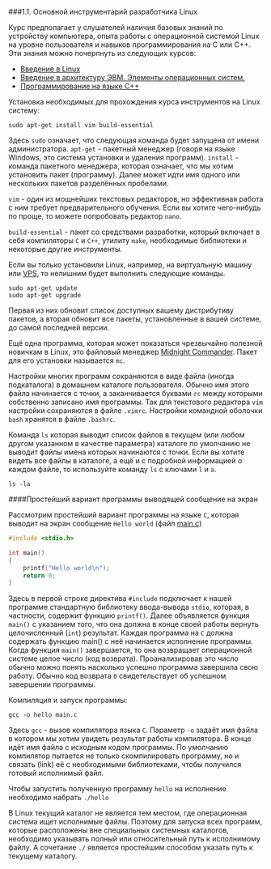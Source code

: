 ###1.1. Основной инструментарий разработчика Linux

Курс предполагает у слушателей наличия базовых знаний по устройству компьютера,
опыта работы с операционной системой Linux на уровне пользователя и навыков
программирования на C или C++. Эти знания можно почерпнуть из следующих курсов:

* [Введение в Linux](https://stepic.org/course/Введение-в-Linux-73)
* [Введение в архитектуру ЭВМ. Элементы операционных систем.](https://stepic.org/course/Введение-в-архитектуру-ЭВМ-Элементы-операционных-систем-253)
* [Программирование на языке C++](https://stepic.org/course/Программирование-на-языке-C++-7)

Установка необходимых для прохождения курса инструментов на Linux систему:

```
sudo apt-get install vim build-essential
```

Здесь `sudo` означает, что следующая команда будет запущена от имени администратора.
`apt-get` - пакетный менеджер (говоря на языке Windows, это система установки и
удаления программ).
`install` - команда пакетного менеджера, которая означает, что мы хотим установить
пакет (программу). Далее может идти имя одного или нескольких пакетов разделённых
пробелами.

`vim` - один из мощнейших текстовых редакторов, но эффективная работа с ним
требует предварительного обучения. Если вы хотите чего-нибудь по проще, то можете
попробовать редактор `nano`.

`build-essential` - пакет со средствами разработки, который включает в себя
компиляторы `C` и `C++`, утилиту `make`, необходимые библиотеки и некоторые другие
инструменты.

Если вы только установили Linux, например, на виртуальную машину или
[VPS](https://ru.wikipedia.org/wiki/VPS), то нелишним будет выполнить следующие
команды.

```
sudo apt-get update
sudo apt-get upgrade
```

Первая из них обновит список доступных вашему дистрибутиву пакетов,
а вторая обновит все пакеты, установленные в вашей системе, до самой последней
версии.

Ещё одна программа, которая может показаться чрезвычайно полезной новичкам в Linux,
это файловый менеджер [Midnight Commander](https://ru.wikipedia.org/wiki/Midnight_Commander).
Пакет для его установки называется `mc`.

Настройки многих программ сохраняются в виде файла (иногда подкаталога) в домашнем
каталоге пользователя. Обычно имя этого файла начинается с точки, а заканчивается
буквами `rc` между которыми собственно записано имя программы. Так для текстового
редактора `vim` настройки сохраняются в файле `.vimrc`. Настройки командной оболочки
`bash` хранятся в файле `.bashrc`.

Команда `ls` которая выводит список файлов в текущем (или любом другом указанном
в качестве параметра) каталоге по умолчанию не выводит файлы имена которых начинаются
с точки. Если вы хотите видеть все файлы в каталоге, а ещё и с подробной информацией
о каждом файле, то используйте команду `ls` с ключами `l` и `a`.

```
ls -la
```

####Простейший вариант программы выводящей сообщение на экран

Рассмотрим простейший вариант программы на языке `C`, которая выводит на экран
сообщение `Hello world` (файл [main.c](main.c))

```c
#include <stdio.h>

int main()
{
    printf("Hello world\n");
    return 0;
}
```

Здесь в первой строке директива `#include` подключает к нашей программе стандартную
библиотеку ввода-вывода `stdio`, которая, в частности, содержит функцию `printf()`.
Далее объявляется функция `main()` с указанием того, что она должна в конце своей
работы вернуть целочисленный (`int`) результат.
Каждая программа на `C` должна содержать функцию main() с неё начинается исполнение
программы. Когда функция `main()` завершается, то она возвращает операционной системе
целое число (код возврата). Проанализировав это число обычно можно понять насколько
успешно программа завершила свою работу. Обычно код возврата `0` свидетельствует об
успешном завершении программы.

Компиляция и запуск программы:

```
gcc -o hello main.c
```

Здесь `gcc` - вызов компилятора языка `C`. Параметр `-o` задаёт имя файла в котором мы
хотим увидеть результат работы компилятора. В конце идёт имя файла с исходным кодом
программы. По умолчанию компилятор пытается не только скомпилировать программу,
но и связать (link) её с необходимыми библиотеками, чтобы получился готовый
исполнимый файл.

Чтобы запустить полученную программу `hello` на исполнение необходимо набрать `./hello`

В Linux текущий каталог не является тем местом, где операционная система ищет
исполнимые файлы. Поэтому для запуска всех программ, которые расположены вне
специальных системных каталогов, необходимо указывать полный или относительный
путь к исполнимому файлу. А сочетание `./` является простейшим способом указать
путь к текущему каталогу.
